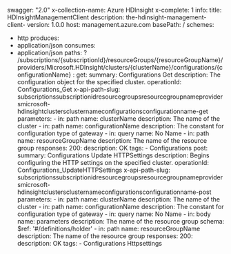 swagger: "2.0"
x-collection-name: Azure HDInsight
x-complete: 1
info:
  title: HDInsightManagementClient
  description: the-hdinsight-management-client-
  version: 1.0.0
host: management.azure.com
basePath: /
schemes:
- http
produces:
- application/json
consumes:
- application/json
paths:
  ? /subscriptions/{subscriptionId}/resourceGroups/{resourceGroupName}/providers/Microsoft.HDInsight/clusters/{clusterName}/configurations/{configurationName}
  : get:
      summary: Configurations Get
      description: The configuration object for the specified cluster.
      operationId: Configurations_Get
      x-api-path-slug: subscriptionssubscriptionidresourcegroupsresourcegroupnameprovidersmicrosoft-hdinsightclustersclusternameconfigurationsconfigurationname-get
      parameters:
      - in: path
        name: clusterName
        description: The name of the cluster
      - in: path
        name: configurationName
        description: The constant for configuration type of gateway
      - in: query
        name: No Name
      - in: path
        name: resourceGroupName
        description: The name of the resource group
      responses:
        200:
          description: OK
      tags:
      - Configurations
    post:
      summary: Configurations Update HTTPSettings
      description: Begins configuring the HTTP settings on the specified cluster.
      operationId: Configurations_UpdateHTTPSettings
      x-api-path-slug: subscriptionssubscriptionidresourcegroupsresourcegroupnameprovidersmicrosoft-hdinsightclustersclusternameconfigurationsconfigurationname-post
      parameters:
      - in: path
        name: clusterName
        description: The name of the cluster
      - in: path
        name: configurationName
        description: The constant for configuration type of gateway
      - in: query
        name: No Name
      - in: body
        name: parameters
        description: The name of the resource group
        schema:
          $ref: '#/definitions/holder'
      - in: path
        name: resourceGroupName
        description: The name of the resource group
      responses:
        200:
          description: OK
      tags:
      - Configurations Httpsettings